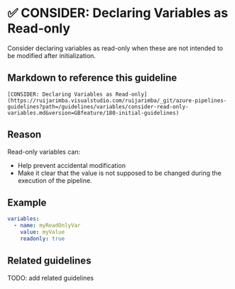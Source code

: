 # ✅ CONSIDER: Declaring Variables as Read-only

Consider declaring variables as read-only when these are not intended to be
modified after initialization.

## Markdown to reference this guideline

```plaintext
[CONSIDER: Declaring Variables as Read-only](https://ruijarimba.visualstudio.com/ruijarimba/_git/azure-pipelines-guidelines?path=/guidelines/variables/consider-read-only-variables.md&version=GBfeature/180-initial-guidelines)
```

## Reason

Read-only variables can:

- Help prevent accidental modification
- Make it clear that the value is not supposed to be changed during the
execution of the pipeline.

## Example

```yaml
variables:
  - name: myReadOnlyVar
    value: myValue
    readonly: true
```

## Related guidelines

TODO: add related guidelines
